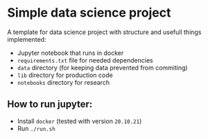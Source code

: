 # Simple data science project

A template for data science project with structure and usefull things implemented:

- Jupyter notebook that runs in docker
- `requirements.txt` file for needed dependencies
- `data` directory (for keeping data prevented from commiting)
- `lib` directory for production code
- `notebooks` directory for research

## How to run jupyter:
- Install `docker` (tested with version `20.10.21`)
- Run `./run.sh` 
